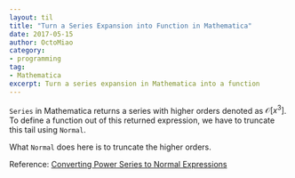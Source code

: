 ```yaml
---
layout: til
title: "Turn a Series Expansion into Function in Mathematica"
date: 2017-05-15
author: OctoMiao
category:
- programming
tag:
- Mathematica
excerpt: Turn a series expansion in Mathematica into a function
---
```


`Series` in Mathematica returns a series with higher orders denoted as $\mathscr O[x^3]$. To define a function out of this returned expression, we have to truncate this tail using `Normal`.

What `Normal` does here is to truncate the higher orders.

Reference: [Converting Power Series to Normal Expressions](https://reference.wolfram.com/language/tutorial/ConvertingPowerSeriesToNormalExpressions.html)
